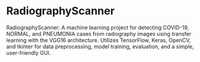 # RadiographyScanner
RadiographyScanner: A machine learning project for detecting COVID-19, NORMAL, and PNEUMONIA cases from radiography images using transfer learning with the VGG16 architecture. Utilizes TensorFlow, Keras, OpenCV, and tkinter for data preprocessing, model training, evaluation, and a simple, user-friendly GUI.
